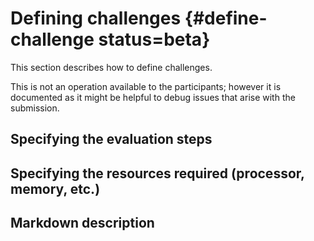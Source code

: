 # Defining challenges {#define-challenge status=beta}

This section describes how to define challenges.

This is not an operation available to the participants; however it is documented
as it might be helpful to debug issues that arise with the submission.


## Specifying the evaluation steps

## Specifying the resources required (processor, memory, etc.)


## Markdown description
